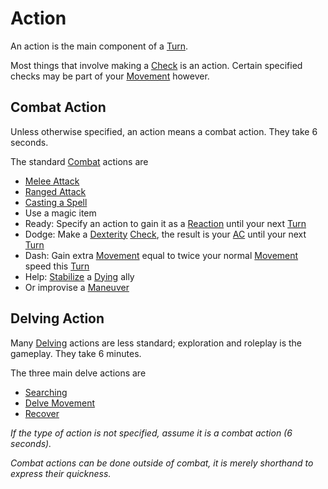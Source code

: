 # Action

An action is the main component of a [Turn](Turn.md). 

Most things that involve making a [Check](Check.md) is an action. 
	Certain specified checks may be part of your [Movement](Movement.md) however.

## Combat Action
Unless otherwise specified, an action means a combat action. They take 6 seconds.

The standard [Combat](Combat.md) actions are
- [Melee Attack](Melee%20Attack.md)
- [Ranged Attack](Ranged%20Attack.md)
- [Casting a Spell](../Magic/Spellcasting.md)
- Use a magic item
- Ready: Specify an action to gain it as a [Reaction](Reaction.md) until your next [Turn](Turn.md)
- Dodge: Make a [Dexterity](../Player%20Characters/Chosen%20Statistics/Dexterity.md) [Check](Check.md), the result is your [AC](../Player%20Characters/Derived%20Statistics/Armor%20Class.md) until your next [Turn](Turn.md)
- Dash: Gain extra [Movement](Movement.md) equal to twice your normal [Movement](Movement.md) speed this [Turn](Turn.md)
- Help: [Stabilize](../Conditions/Stabilized.md) a [Dying](../Conditions/Dying.md#While%20Dying) ally
- Or improvise a [Maneuver](Maneuver.md) 
## Delving Action
Many [Delving](Delving.md) actions are less standard; exploration and roleplay is the gameplay. They take 6 minutes.

The three main delve actions are
- [Searching](Delving.md#Searching)
- [Delve Movement](Delving.md#Delve%20Movement)
- [Recover](Delving.md#Recover)


*If the type of action is not specified, assume it is a combat action (6 seconds).* 

*Combat actions can be done outside of combat, it is merely shorthand to express their quickness.* 